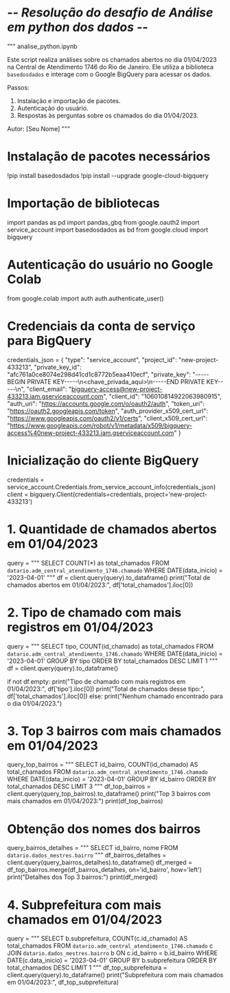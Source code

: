 # -*- Resolução do desafio de Análise em python dos dados -*-
"""
analise_python.ipynb

Este script realiza análises sobre os chamados abertos no dia 01/04/2023 na Central de Atendimento 1746 do Rio de Janeiro.
Ele utiliza a biblioteca `basedosdados` e interage com o Google BigQuery para acessar os dados.

Passos:
1. Instalação e importação de pacotes.
2. Autenticação do usuário.
3. Respostas às perguntas sobre os chamados do dia 01/04/2023.

Autor: [Seu Nome]
"""

# Instalação de pacotes necessários
!pip install basedosdados
!pip install --upgrade google-cloud-bigquery

# Importação de bibliotecas
import pandas as pd
import pandas_gbq
from google.oauth2 import service_account
import basedosdados as bd
from google.cloud import bigquery

# Autenticação do usuário no Google Colab
from google.colab import auth
auth.authenticate_user()

# Credenciais da conta de serviço para BigQuery
credentials_json = {
    "type": "service_account",
    "project_id": "new-project-433213",
    "private_key_id": "afc761a0ce8074e298d41cd1c8772b5eaa410ecf",
    "private_key": "-----BEGIN PRIVATE KEY-----\n<chave_privada_aqui>\n-----END PRIVATE KEY-----\n",
    "client_email": "bigquery-access@new-project-433213.iam.gserviceaccount.com",
    "client_id": "106010814922063980915",
    "auth_uri": "https://accounts.google.com/o/oauth2/auth",
    "token_uri": "https://oauth2.googleapis.com/token",
    "auth_provider_x509_cert_url": "https://www.googleapis.com/oauth2/v1/certs",
    "client_x509_cert_url": "https://www.googleapis.com/robot/v1/metadata/x509/bigquery-access%40new-project-433213.iam.gserviceaccount.com"
}

# Inicialização do cliente BigQuery
credentials = service_account.Credentials.from_service_account_info(credentials_json)
client = bigquery.Client(credentials=credentials, project='new-project-433213')

# 1. Quantidade de chamados abertos em 01/04/2023
query = """
    SELECT COUNT(*) as total_chamados
    FROM `datario.adm_central_atendimento_1746.chamado`
    WHERE DATE(data_inicio) = '2023-04-01'
"""
df = client.query(query).to_dataframe()
print("Total de chamados abertos em 01/04/2023:", df['total_chamados'].iloc[0])

# 2. Tipo de chamado com mais registros em 01/04/2023
query = """
    SELECT tipo, COUNT(id_chamado) as total_chamados
    FROM `datario.adm_central_atendimento_1746.chamado`
    WHERE DATE(data_inicio) = '2023-04-01'
    GROUP BY tipo
    ORDER BY total_chamados DESC
    LIMIT 1
"""
df = client.query(query).to_dataframe()

if not df.empty:
    print("Tipo de chamado com mais registros em 01/04/2023:", df['tipo'].iloc[0])
    print("Total de chamados desse tipo:", df['total_chamados'].iloc[0])
else:
    print("Nenhum chamado encontrado para o dia 01/04/2023.")

# 3. Top 3 bairros com mais chamados em 01/04/2023
query_top_bairros = """
    SELECT id_bairro, COUNT(id_chamado) AS total_chamados
    FROM `datario.adm_central_atendimento_1746.chamado`
    WHERE DATE(data_inicio) = '2023-04-01'
    GROUP BY id_bairro
    ORDER BY total_chamados DESC
    LIMIT 3
"""
df_top_bairros = client.query(query_top_bairros).to_dataframe()
print("Top 3 bairros com mais chamados em 01/04/2023:")
print(df_top_bairros)

# Obtenção dos nomes dos bairros
query_bairros_detalhes = """
    SELECT id_bairro, nome
    FROM `datario.dados_mestres.bairro`
"""
df_bairros_detalhes = client.query(query_bairros_detalhes).to_dataframe()
df_merged = df_top_bairros.merge(df_bairros_detalhes, on='id_bairro', how='left')
print("Detalhes dos Top 3 bairros:")
print(df_merged)

# 4. Subprefeitura com mais chamados em 01/04/2023
query = """
    SELECT b.subprefeitura, COUNT(c.id_chamado) AS total_chamados
    FROM `datario.adm_central_atendimento_1746.chamado` c
    JOIN `datario.dados_mestres.bairro` b
    ON c.id_bairro = b.id_bairro
    WHERE DATE(c.data_inicio) = '2023-04-01'
    GROUP BY b.subprefeitura
    ORDER BY total_chamados DESC
    LIMIT 1
"""
df_top_subprefeitura = client.query(query).to_dataframe()
print("Subprefeitura com mais chamados em 01/04/2023:", df_top_subprefeitura)

